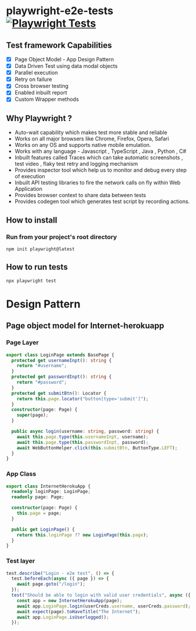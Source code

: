 # playwright-e2e-tests [![Playwright Tests](https://github.com/ISanjeevKumar/playwright-e2e-tests/actions/workflows/playwright.yml/badge.svg)](https://github.com/ISanjeevKumar/playwright-e2e-tests/actions/workflows/playwright.yml)

## Test framework Capabilities 

- [x] Page Object Model - App Design Pattern
- [x] Data Driven Test using data modal objects
- [x] Parallel execution
- [x] Retry on failure
- [x] Cross browser testing
- [x] Enabled inbuilt report
- [x] Custom Wrapper methods

## Why Playwright ?

- Auto-wait capability which makes test more stable and reliable
- Works on all major browsers like Chrome, Firefox, Opera, Safari
- Works on any OS and supports native mobile emulation.
- Works with any language - Javascript , TypeScript , Java , Python , C#
- Inbuilt features called Traces which can take automatic screenshots , test video , flaky test retry and logging mechanism
- Provides inspector tool which help us to monitor and debug every step of execution
- Inbuilt API testing libraries to fire the network calls on fly within Web Application
- Provides browser context to share data between tests
- Provides codegen tool which generates test script by recording actions.

## How to install

### Run from your project's root directory

```
npm init playwright@latest
```

## How to run tests

```
npx playwright test
```

# Design Pattern

## Page object model for Internet-herokuapp

### Page Layer

```ts
export class LoginPage extends BasePage {
  protected get usernameInpt(): string {
    return "#username";
  }
  protected get passwordInpt(): string {
    return "#password";
  }
  protected get submitBtn(): Locator {
    return this.page.locator("button[type='submit']");
  }
  constructor(page: Page) {
    super(page);
  }

  public async login(username: string, password: string) {
    await this.page.type(this.usernameInpt, username);
    await this.page.type(this.passwordInpt, password);
    await WebButtonHelper.click(this.submitBtn, ButtonType.LEFT);
  }
}
```

### App Class

```ts
export class InternetHerokuApp {
  readonly loginPage: LoginPage;
  readonly page: Page;

  constructor(page: Page) {
    this.page = page;
  }

  public get LoginPage() {
    return this.loginPage ?? new LoginPage(this.page);
  }
}
```

### Test layer

```ts
test.describe("Login - e2e test", () => {
  test.beforeEach(async ({ page }) => {
    await page.goto("/login");
  });
  test("Should be able to login with valid user credentials", async ({  page,  userCreds, }) => {
    const app = new InternetHerokuApp(page);
    await app.LoginPage.login(userCreds.username, userCreds.password);
    await expect(page).toHaveTitle("The Internet");
    await app.LoginPage.isUserlogged();
  });
```
